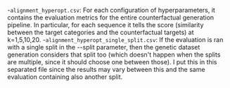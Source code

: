 -`alignment_hyperopt.csv`: For each configuration of hyperparameters, it contains the evaluation metrics for the entire counterfactual generation pipeline. In particular, for each sequence it tells the score (similarity between the target categories and the counterfactual targets) at k=1,5,10,20.
-`alignment_hyperopt_single_split.csv`: If the evaluation is ran with a single split in the --split parameter, then the genetic dataset generation considers that split too (which doesn't happen when the splits are multiple, since it should choose one between those). I put this in this separated file since the results may vary between this and the same evaluation containing also another split.
